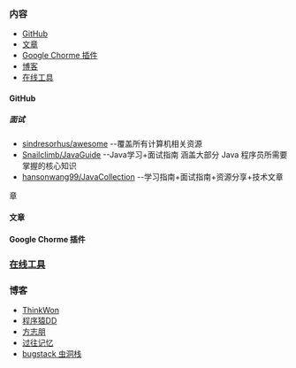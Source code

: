 

### 内容

- [GitHub](https://github.com/GenuineXiaofuzi/JavaSharing#github)
- [文章]()  
- [Google Chorme 插件](https://github.com/GenuineXiaofuzi/JavaSharing#github)
- [博客](https://github.com/GenuineXiaofuzi/JavaSharing/blob/master/README.md#%E5%8D%9A%E5%AE%A2)
- [在线工具](https://github.com/GenuineXiaofuzi/JavaSharing/blob/master/README.md#%E5%9C%A8%E7%BA%BF%E5%B7%A5%E5%85%B7)


#### GitHub

##### 面试
   
-    [sindresorhus/awesome](https://github.com/sindresorhus/awesome)  --覆盖所有计算机相关资源
-    [Snailclimb/JavaGuide](https://github.com/Snailclimb/JavaGuide)  --Java学习+面试指南 涵盖大部分 Java 程序员所需要掌握的核心知识
-    [hansonwang99/JavaCollection](https://github.com/hansonwang99/JavaCollection) --学习指南+面试指南+资源分享+技术文章

章


#### 文章

#### Google Chorme 插件 

###  [在线工具](https://github.com/GenuineXiaofuzi/JavaSharing/blob/master/%E5%9C%A8%E7%BA%BF%E5%B7%A5%E5%85%B7/%E5%9C%A8%E7%BA%BF%E5%B7%A5%E5%85%B7.md)

### 博客

-  [ThinkWon](https://thinkwon.blog.csdn.net/?type=blog)    
-  [程序猿DD](https://blog.didispace.com/)    
-  [方志朋](https://www.fangzhipeng.com/)
-  [过往记忆](https://www.iteblog.com/archives/1542.html)
-  [bugstack 虫洞栈](https://bugstack.cn/)







